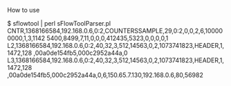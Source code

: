 How to use

$ sflowtool | perl sFlowToolParser.pl
CNTR,1368166584,192.168.0.6,0:2,COUNTERSSAMPLE,29,0:2,0,0,2,6,100000000,1,3,1142
5400,8499,7,11,0,0,0,412435,5323,0,0,0,0,1
L2,1368166584,192.168.0.6,0:2,40,32,3,512,14563,0,2,1073741823,HEADER,1,1472,128
,00a0de154fb5,000c2952a44a,0
L3,1368166584,192.168.0.6,0:2,40,32,3,512,14563,0,2,1073741823,HEADER,1,1472,128
,00a0de154fb5,000c2952a44a,0,6,150.65.7.130,192.168.0.6,80,56982


